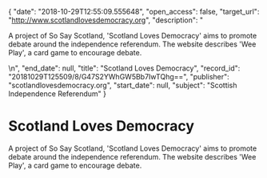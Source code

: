 {
  "date": "2018-10-29T12:55:09.555648", 
  "open_access": false, 
  "target_url": "http://www.scotlandlovesdemocracy.org", 
  "description": "<p>A project of So Say Scotland, 'Scotland Loves Democracy' aims to promote debate around the independence referendum. The website describes 'Wee Play', a card game to encourage debate.</p>\n", 
  "end_date": null, 
  "title": "Scotland Loves Democracy", 
  "record_id": "20181029T125509/8/G47S2YWhGW5Bb7IwTQhg==", 
  "publisher": "scotlandlovesdemocracy.org", 
  "start_date": null, 
  "subject": "Scottish Independence Referendum"
}

# Scotland Loves Democracy

<p>A project of So Say Scotland, 'Scotland Loves Democracy' aims to promote debate around the independence referendum. The website describes 'Wee Play', a card game to encourage debate.</p>
